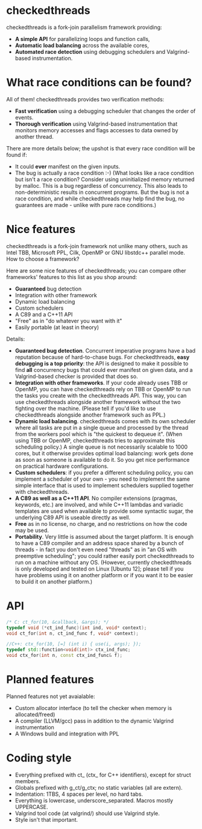 checkedthreads
==============

checkedthreads is a fork-join parallelism framework providing:

* **A simple API** for parallelizing loops and function calls,
* **Automatic load balancing** across the available cores,
* **Automated race detection** using debugging schedulers and Valgrind-based instrumentation.

What race conditions can be found?
==================================

All of them! checkedthreads provides two verification methods:

* **Fast verification** using a debugging scheduler that changes the order of events.
* **Thorough verification** using Valgrind-based instrumentation that monitors memory accesses
  and flags accesses to data owned by another thread.

There are more details below; the upshot is that every race condition will be found if:

* It could **ever** manifest on the given inputs.
* The bug is actually a race condition :-) (What looks like a race condition but isn't a
  race condition? Consider using uninitialized memory returned
  by malloc. This is a bug regardless of concurrency. This also leads to non-deterministic
  results in concurrent programs. But the bug is not a race condition, and while
  checkedthreads may help find the bug, no guarantees are made - unlike with pure race conditions.)

Nice features
=============

checkedthreads is a fork-join framework not unlike many others, such as Intel TBB,
Microsoft PPL, Cilk, OpenMP or GNU libstdc++ parallel mode. How to choose a framework?

Here are some nice features of checkedthreads; you can compare other frameworks' features
to this list as you shop around:

* **Guaranteed** bug detection
* Integration with other framework
* Dynamic load balancing
* Custom schedulers
* A C89 and a C++11 API
* "Free" as in "do whatever you want with it"
* Easily portable (at least in theory)

Details:

* **Guaranteed bug detection**. Concurrent imperative programs have a bad reputation because of
  hard-to-chase bugs. For checkedthreads, **easy debugging is a top priority**: the API is designed
  to make it possible to find **all** concurrency bugs that could ever manifest on given data,
  and a Valgrind-based checker is provided that does so.
* **Integration with other frameworks**. If your code already uses TBB or OpenMP, you can have
  checkedthreads rely on TBB or OpenMP to run the tasks you create with the checkedthreads API.
  This way, you can use checkedthreads alongside another framework without the two fighting over
  the machine. (Please tell if you'd like to use checkedthreads alongside another framework such as PPL.)
* **Dynamic load balancing**. checkedthreads comes with its own scheduler where all tasks are
  put in a single queue and processed by the thread from the workers pool which is "the quickest
  to dequeue it". (When using TBB or OpenMP, checkedthreads tries to approximate this scheduling
  policy.) A single queue is not necessarily scalable to 1000 cores, but it otherwise provides
  optimal load balancing: work gets done as soon as someone is available to do it. So you get nice
  performance on practical hardware configurations.
* **Custom schedulers**: if you prefer a different scheduling policy, you can implement a scheduler
  of your own - you need to implement the same simple interface that is used to implement
  schedulers supplied together with checkedthreads.
* **A C89 as well as a C++11 API**. No compiler extensions (pragmas, keywords, etc.) are involved,
  and while C++11 lambdas and variadic templates are used when available to provide some syntactic
  sugar, the underlying C89 API is useable directly as well.
* **Free** as in no license, no charge, and no restrictions on how the code may be used.
* **Portability**. Very little is assumed about the target platform. It is enough to have a C89
  compiler and an address space shared by a bunch of threads - in fact you don't even need "threads"
  as in "an OS with preemptive scheduling"; you could rather easily port checkedthreads to run
  on a machine without any OS. (However, currently checkedthreads is only developed and tested on
  Linux [Ubuntu 12]; please tell if you have problems using it on another platform or if you
  want it to be easier to build it on another platform.)

API
===

```C++
/* C: ct_for(10, &callback, &args); */
typedef void (*ct_ind_func)(int ind, void* context);
void ct_for(int n, ct_ind_func f, void* context);

//C++: ctx_for(10, [=] (int i) { use(i, args); });
typedef std::function<void(int)> ctx_ind_func;
void ctx_for(int n, const ctx_ind_func& f);
```

Planned features
================

Planned features not yet avaialable:

* Custom allocator interface (to tell the checker when memory is allocated/freed)
* A compiler (LLVM/gcc) pass in addition to the dynamic Valgrind instrumentation
* A Windows build and integration with PPL

Coding style
============

* Everything prefixed with ct_ (ctx_ for C++ identifiers), except for struct members.
* Globals prefixed with g_ct/g_ctx; no static variables (all are extern).
* Indentation: 1TBS, 4 spaces per level, no hard tabs.
* Everything is lowercase, underscore_separated. Macros mostly UPPERCASE.
* Valgrind tool code (at valgrind/) should use Valgrind style.
* Style isn't that important.
